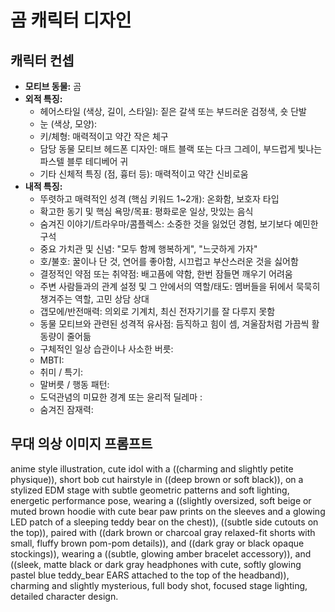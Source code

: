 # 곰 캐릭터 디자인

## 캐릭터 컨셉

- **모티브 동물:** 곰
- **외적 특징:**
  - 헤어스타일 (색상, 길이, 스타일): 짙은 갈색 또는 부드러운 검정색, 숏 단발
  - 눈 (색상, 모양):
  - 키/체형: 매력적이고 약간 작은 체구
  - 담당 동물 모티브 헤드폰 디자인: 매트 블랙 또는 다크 그레이, 부드럽게 빛나는 파스텔 블루 테디베어 귀
  - 기타 신체적 특징 (점, 흉터 등): 매력적이고 약간 신비로움
- **내적 특징:**
  - 뚜렷하고 매력적인 성격 (핵심 키워드 1~2개): 온화함, 보호자 타입
  - 확고한 동기 및 핵심 욕망/목표: 평화로운 일상, 맛있는 음식
  - 숨겨진 이야기/트라우마/콤플렉스: 소중한 것을 잃었던 경험, 보기보다 예민한 구석
  - 중요 가치관 및 신념: "모두 함께 행복하게", "느긋하게 가자"
  - 호/불호: 꿀이나 단 것, 연어를 좋아함, 시끄럽고 부산스러운 것을 싫어함
  - 결정적인 약점 또는 취약점: 배고픔에 약함, 한번 잠들면 깨우기 어려움
  - 주변 사람들과의 관계 설정 및 그 안에서의 역할/태도: 멤버들을 뒤에서 묵묵히 챙겨주는 역할, 고민 상담 상대
  - 갭모에/반전매력: 의외로 기계치, 최신 전자기기를 잘 다루지 못함
  - 동물 모티브와 관련된 성격적 유사점: 듬직하고 힘이 셈, 겨울잠처럼 가끔씩 활동량이 줄어듦
  - 구체적인 일상 습관이나 사소한 버릇:
  - MBTI:
  - 취미 / 특기:
  - 말버릇 / 행동 패턴:
  - 도덕관념의 미묘한 경계 또는 윤리적 딜레마 :
  - 숨겨진 잠재력:

## 무대 의상 이미지 프롬프트

anime style illustration, cute idol with a ((charming and slightly petite physique)), short bob cut hairstyle in ((deep brown or soft black)), on a stylized EDM stage with subtle geometric patterns and soft lighting, energetic performance pose, wearing a ((slightly oversized, soft beige or muted brown hoodie with cute bear paw prints on the sleeves and a glowing LED patch of a sleeping teddy bear on the chest)), ((subtle side cutouts on the top)), paired with ((dark brown or charcoal gray relaxed-fit shorts with small, fluffy brown pom-pom details)), and ((dark gray or black opaque stockings)), wearing a ((subtle, glowing amber bracelet accessory)), and ((sleek, matte black or dark gray headphones with cute, softly glowing pastel blue teddy_bear EARS attached to the top of the headband)), charming and slightly mysterious, full body shot, focused stage lighting, detailed character design.
